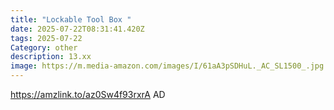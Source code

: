 ```yaml
---
title: "Lockable Tool Box "
date: 2025-07-22T08:31:41.420Z
tags: 2025-07-22
Category: other
description: 13.xx
image: https://m.media-amazon.com/images/I/61aA3pSDHuL._AC_SL1500_.jpg
---
```

https://amzlink.to/az0Sw4f93rxrA
AD
